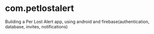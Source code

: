 # com.petlostalert
Building a Per Lost Alert app, using android and firebase(authentication, database, invites, notifications)
